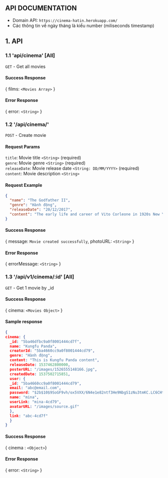 ## API DOCUMENTATION
- Domain API: `https://cinema-hatin.herokuapp.com/`
- Các thông tin về ngày tháng là kiểu number (miliseconds timestamp)
## 1. API 
### 1.1 'api/cinema' [All]
`GET` - Get all movies <br>
#### Success Response
{ films: `<Movies Array>` } <br>
#### Error Response
{ error: `<String>` } <br>

### 1.2 '/api/cinema/'
`POST` - Create movie <br>
#### Request Params
`title`: Movie title `<String>` (required)<br>
`genre`: Movie genre `<String>` (required)<br>
`releaseDate`: Movie release date `<String: DD/MM/YYYY>` (required)<br>
`content`: Movie description `<String>`<br>
#### Request Example
```json
{  
  "name": "The Godfather II",
  "genre": "Hành động",
  "releaseDate": "20/12/2017",
  "content": "The early life and career of Vito Corleone in 1920s New York City is portrayed, while his son, Michael, expands and tightens his grip on the family crime syndicate."
}
```
#### Success Response
{ message: `Movie created successfully`, photoURL: `<String>` } <br>
#### Error Response
{ errorMessage: `<String>` } <br>

### 1.3 '/api/v1/cinema/:id' [All]
`GET` - Get 1 movie by _id <br>
#### Success Response
{ cinema: `<Movies Object>` } <br>
#### Sample response
```json
{
cinema: {
  _id: "5ba46dfbc9a0f8001444cd7f",
  name: "Kungfu Panda",
  creatorId: "5ba4660cc9a0f8001444cd79",
  genre: "Hành động",
  content: "This is Kungfu Panda content",
  releaseDate: 1537462800000,
  posterURL: "/images/1526555148166.jpg",
  createdDate: 1537502715851,
  user: {
  _id: "5ba4660cc9a0f8001444cd79",
  email: "abc@email.com",
  password: "$2b$10$9SoGF9vh/ox5VXX/6N4e1e82ntf3He9NbgS1zNu3tmKC.LC6CHtOO",
  name: "mina",
  userLink: "mina-4cd79",
  avatarURL: "/images/source.gif"
  },
  link: "abc-4cd7f"
  }
}
```
#### Success Response
{ cinema : `<Object>`} <br>
#### Error Response
{ error: `<String>` }
